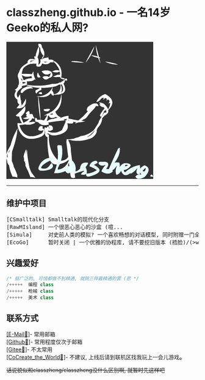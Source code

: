 <h1> <strong> classzheng.github.io </strong> - 一名14岁Geeko的私人网? </h1>
<img src="https://github.com/classzheng/classzheng.github.io/blob/main/classzhengGithub.png?raw=true"/>

----------------------------------------------------------------------------------------------------------------------

## 维护中项目
<pre>
[CSmalltalk] Smalltalk的现代化分支  
[RawMIsland] 一个很恶心恶心的沙盒 (噫...  
[Simula]     对史前人类的模拟? 一个喜欢畅想的对话模型, 同时附赠一门全新的人造语言  
[EcoGo]      暂时关闭 | 一个优雅的协程库, 请不要挖旧版本 (捂脸)/(>w\ )
</pre>
## 兴趣爱好
```cpp
/* 挺广泛的, 可惜都做不到精通, 就挑三样最精通的罢 (悲 */
/+++++  编程 class
/+++++  枪械 class
/+++++  美术 class
```
## 联系方式
<a href="mailto:classzheng@outlook.com">[E-Mail📧]</a>- 常用邮箱  
<a href="www.github.com/classzheng">[Github💾]</a>- 常用程度仅次于邮箱  
<a href="www.gitee.com/classzheng">[Gitee🐴]</a>- 不太常用  
<a href="www.ccw.site/student/64c8baf86481cf2007b8870a">[CoCreate_the_World🔨]</a>- 不建议, 上线后请到联机区找我玩上一会儿游戏₀   
  
<del> 话说貌似和classzheng/classzheng没什么区别啊, 就暂时先这样吧 </del>
